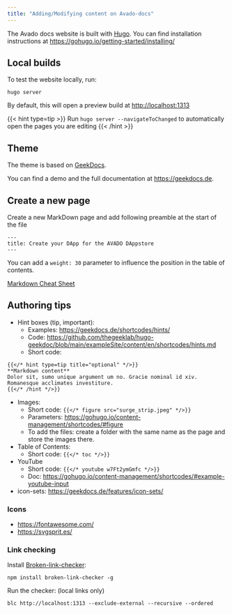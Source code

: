 ```yaml
---
title: "Adding/Modifying content on Avado-docs"
---
```


The Avado docs website is built with [Hugo](https://gohugo.io/). You can find installation instructions at <https://gohugo.io/getting-started/installing/>

## Local builds
To test the website locally, run:
```
hugo server
```
By default, this will open a preview build at <http://localhost:1313>

{{< hint type=tip >}}
Run `hugo server --navigateToChanged` to automatically open the pages you are editing
{{< /hint >}}

## Theme

The theme is based on [GeekDocs](https://github.com/thegeeklab/hugo-geekdoc).

You can find a demo and the full documentation at <https://geekdocs.de>.

## Create a new page

Create a new MarkDown page and add following preamble at the start of the file
```
---
title: Create your DApp for the AVADO DAppstore
---
```
You can add a `weight: 30` parameter to influence the position in the table of contents.


[Markdown Cheat Sheet](https://www.markdownguide.org/cheat-sheet/)

## Authoring tips

* Hint boxes (tip, important):
  * Examples: <https://geekdocs.de/shortcodes/hints/>
  * Code: <https://github.com/thegeeklab/hugo-geekdoc/blob/main/exampleSite/content/en/shortcodes/hints.md>
  * Short code: 
```
{{</* hint type=tip title="optional" */>}}
**Markdown content**
Dolor sit, sumo unique argument um no. Gracie nominal id xiv. Romanesque acclimates investiture.
{{</* /hint */>}}
```
* Images:
  * Short code: `{{</* figure src="surge_strip.jpeg" */>}}`
  * Parameters: <https://gohugo.io/content-management/shortcodes/#figure>
  * To add the files: create a folder with the same name as the page and store the images there.
* Table of Contents:
  * Short code: `{{</* toc */>}}`
* YouTube
  * Short code: `{{</* youtube w7Ft2ymGmfc */>}}`
  * Doc: <https://gohugo.io/content-management/shortcodes/#example-youtube-input>
* icon-sets: https://geekdocs.de/features/icon-sets/

### Icons

* https://fontawesome.com/
* https://svgsprit.es/

### Link checking

Install [Broken-link-checker](https://github.com/stevenvachon/broken-link-checker):
```
npm install broken-link-checker -g
```

Run the checker: (local links only)
```
blc http://localhost:1313 --exclude-external --recursive --ordered
```
